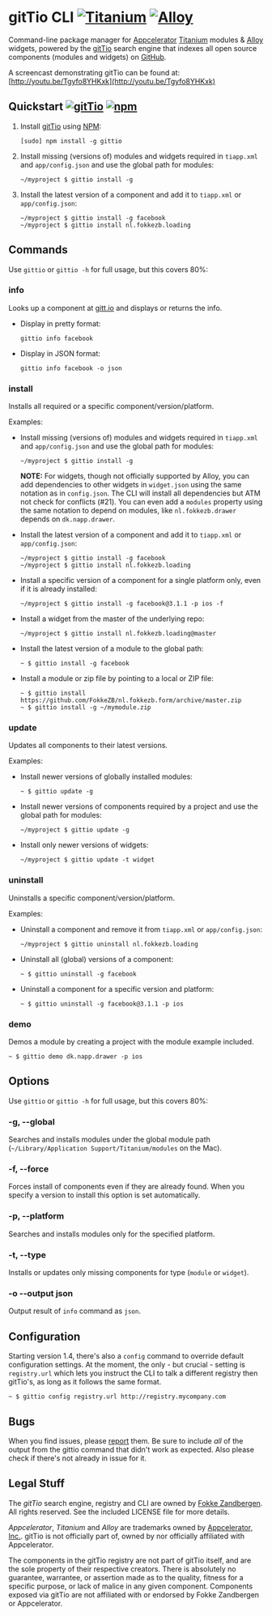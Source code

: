 # gitTio CLI [![Titanium](http://www-static.appcelerator.com/badges/titanium-git-badge-sq.png)](http://www.appcelerator.com/titanium/) [![Alloy](http://www-static.appcelerator.com/badges/alloy-git-badge-sq.png)](http://www.appcelerator.com/alloy/)

Command-line package manager for [Appcelerator](http://appcelerator.com) [Titanium](http://appcelerator.com/titanium) modules & [Alloy](http://appcelerator.com/alloy) widgets, powered by the [gitTio](http://gitt.io) search engine that indexes all open source components (modules and widgets) on [GitHub](http://github.com).

A screencast demonstrating gitTio can be found at: [http://youtu.be/Tgyfo8YHKxk](http://youtu.be/Tgyfo8YHKxk)

## Quickstart [![gitTio](http://gitt.io/badge.png)](http://gitt.io/cli) [![npm](http://img.shields.io/npm/v/gittio.png)](https://www.npmjs.org/package/gittio)

1. Install [gitTio](http://npmjs.org/package/gittio) using [NPM](http://npmjs.org):

    ```
    [sudo] npm install -g gittio
    ```

2. Install missing (versions of) modules and widgets required in `tiapp.xml` and `app/config.json` and use the global path for modules:

    ```
    ~/myproject $ gittio install -g
    ```
    
3. Install the latest version of a component and add it to `tiapp.xml` or `app/config.json`:

    ```
    ~/myproject $ gittio install -g facebook
    ~/myproject $ gittio install nl.fokkezb.loading
    ```
    
## Commands
Use `gittio` or `gittio -h` for full usage, but this covers 80%:

### info
Looks up a component at [gitt.io](http://gitt.io) and displays or returns the info.

* Display in pretty format:

    ```
    gittio info facebook
    ```

* Display in JSON format:

    ```
    gittio info facebook -o json
    ```

### install
Installs all required or a specific component/version/platform.

Examples:

* Install missing (versions of) modules and widgets required in `tiapp.xml` and `app/config.json` and use the global path for modules:

    ```
    ~/myproject $ gittio install -g
    ```
    
    **NOTE:** For widgets, though not officially supported by Alloy, you can add dependencies to other widgets in `widget.json` using the same notation as in `config.json`. The CLI will install all dependencies but ATM not check for conflicts (#21). You can even add a `modules` property using the same notation to depend on modules, like `nl.fokkezb.drawer` depends on `dk.napp.drawer`.
    
* Install the latest version of a component and add it to `tiapp.xml` or `app/config.json`:

    ```
    ~/myproject $ gittio install -g facebook
    ~/myproject $ gittio install nl.fokkezb.loading
    ```

* Install a specific version of a component for a single platform only, even if it is already installed:

    ```
    ~/myproject $ gittio install -g facebook@3.1.1 -p ios -f
    ```
    
* Install a widget from the master of the underlying repo:

    ```
    ~/myproject $ gittio install nl.fokkezb.loading@master
    ```
    
* Install the latest version of a module to the global path:

    ```
    ~ $ gittio install -g facebook
    ```
    
* Install a module or zip file by pointing to a local or ZIP file:

	```
	~ $ gittio install https://github.com/FokkeZB/nl.fokkezb.form/archive/master.zip
	~ $ gittio install -g ~/mymodule.zip
	```


### update
Updates all components to their latest versions.

Examples:

* Install newer versions of globally installed modules:

    ```
    ~ $ gittio update -g
    ```
    
* Install newer versions of components required by a project and use the global path for modules:

    ```
    ~/myproject $ gittio update -g
    ```
    
* Install only newer versions of widgets:

    ```
    ~/myproject $ gittio update -t widget
    ```

### uninstall
Uninstalls a specific component/version/platform.

Examples:

* Uninstall a component and remove it from `tiapp.xml` or `app/config.json`:

   ```
   ~/myproject $ gittio uninstall nl.fokkezb.loading
   ```

* Uninstall all (global) versions of a component:

    ```
    ~ $ gittio uninstall -g facebook
    ```
    
* Uninstall a component for a specific version and platform:

    ```
    ~ $ gittio uninstall -g facebook@3.1.1 -p ios
    ```
    
### demo
Demos a module by creating a project with the module example included.

	~ $ gittio demo dk.napp.drawer -p ios

## Options
Use `gittio` or `gittio -h` for full usage, but this covers 80%:

### -g, --global
Searches and installs modules under the global module path (`~/Library/Application Support/Titanium/modules` on the Mac).

### -f, --force
Forces install of components even if they are already found. When you specify a version to install this option is set automatically.

### -p, --platform <platform>
Searches and installs modules only for the specified platform.

### -t, --type <type>
Installs or updates only missing components for type (`module` or `widget`).

### -o --output json
Output result of `info` command as `json`.

## Configuration
Starting version 1.4, there's also a `config` command to override default configuration settings. At the moment, the only - but crucial - setting is `registry.url` which lets you instruct the CLI to talk a different registry then gitTio's, as long as it follows the same format.
	
	~ $ gittio config registry.url http://registry.mycompany.com

## Bugs
When you find issues, please [report](https://github.com/FokkeZB/gittio/issues) them. Be sure to include *all* of the output from the gittio command that didn't work as expected. Also please check if there's not already in issue for it.

## Legal Stuff
The *gitTio* search engine, registry and CLI are owned by [Fokke Zandbergen](http://fokkezb.nl). All rights reserved. See the included LICENSE file for more details.

*Appcelerator*, *Titanium* and *Alloy* are trademarks owned by [Appcelerator, Inc.](http://appcelerator.com). gitTio is not officially part of, owned by nor officially affiliated with Appcelerator.

The components in the gitTio registry are not part of gitTio itself, and are the sole property of their respective creators. There is absolutely no guarantee, warrantee, or assertion made as to the quality, fitness for a specific purpose, or lack of malice in any given component. Components exposed via gitTio are not affiliated with or endorsed by Fokke Zandbergen or Appcelerator.
